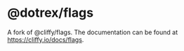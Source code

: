 # @dotrex/flags

A fork of @cliffy/flags. The documentation can be found at <https://cliffy.io/docs/flags>.

